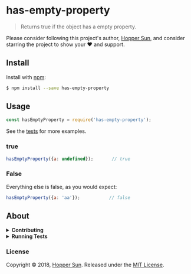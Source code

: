 # has-empty-property 

> Returns true if the object has a empty property.

Please consider following this project's author, [Hopper Sun](https://github.com/HopperGithub), and consider starring the project to show your :heart: and support.

## Install

Install with [npm](https://www.npmjs.com/):

```sh
$ npm install --save has-empty-property
```

## Usage

```js
const hasEmptyProperty = require('has-empty-property');
```

See the [tests](./test.js) for more examples.

### true

```js
hasEmptyProperty({a: undefined});       // true
```

### False

Everything else is false, as you would expect:

```js
hasEmptyProperty({a: 'aa'});           // false
```

## About

<details>
<summary><strong>Contributing</strong></summary>

Pull requests and stars are always welcome. For bugs and feature requests, [please create an issue](../../issues/new).

</details>

<details>
<summary><strong>Running Tests</strong></summary>

Running and reviewing unit tests is a great way to get familiarized with a library and its API. You can install dependencies and run tests with the following command:

```sh
$ npm install && npm test
```

</details>

### License

Copyright © 2018, [Hopper Sun](https://github.com/HopperGithub).
Released under the [MIT License](LICENSE).
